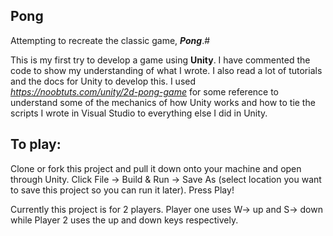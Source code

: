 ## Pong
Attempting to recreate the classic game, ***Pong***.#


This is my first try to develop a game using **Unity**.  I have commented the code to show my understanding of what I wrote.  I also read a lot of tutorials and the docs for Unity to develop this.  I used *https://noobtuts.com/unity/2d-pong-game* for some reference to understand some of the mechanics of how Unity works and how to tie the scripts I wrote in Visual Studio to everything else I did in Unity.  


## To play:
Clone or fork this project and pull it down onto your machine and open through Unity.  Click File -> Build & Run -> Save As (select location you want to save this project so you can run it later).  Press Play!

Currently this project is for 2 players.  Player one uses W-> up and S-> down while Player 2 uses the up and down keys respectively.
